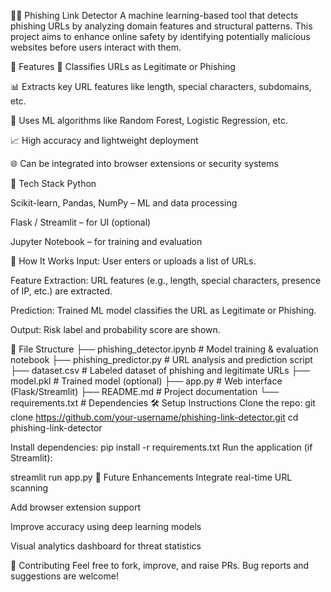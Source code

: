 🕵️‍♀️ Phishing Link Detector
A machine learning-based tool that detects phishing URLs by analyzing domain features and structural patterns. This project aims to enhance online safety by identifying potentially malicious websites before users interact with them.

📌 Features
🔎 Classifies URLs as Legitimate or Phishing

📊 Extracts key URL features like length, special characters, subdomains, etc.

🤖 Uses ML algorithms like Random Forest, Logistic Regression, etc.

📈 High accuracy and lightweight deployment

🌐 Can be integrated into browser extensions or security systems

🧠 Tech Stack
Python

Scikit-learn, Pandas, NumPy – ML and data processing

Flask / Streamlit – for UI (optional)

Jupyter Notebook – for training and evaluation

🚀 How It Works
Input: User enters or uploads a list of URLs.

Feature Extraction: URL features (e.g., length, special characters, presence of IP, etc.) are extracted.

Prediction: Trained ML model classifies the URL as Legitimate or Phishing.

Output: Risk label and probability score are shown.

📂 File Structure
├── phishing_detector.ipynb     # Model training & evaluation notebook
├── phishing_predictor.py       # URL analysis and prediction script
├── dataset.csv                 # Labeled dataset of phishing and legitimate URLs
├── model.pkl                   # Trained model (optional)
├── app.py                      # Web interface (Flask/Streamlit)
├── README.md                   # Project documentation
└── requirements.txt            # Dependencies
🛠️ Setup Instructions
Clone the repo:
git clone https://github.com/your-username/phishing-link-detector.git
cd phishing-link-detector

Install dependencies:
pip install -r requirements.txt
Run the application (if Streamlit):

streamlit run app.py
🔮 Future Enhancements
Integrate real-time URL scanning

Add browser extension support

Improve accuracy using deep learning models

Visual analytics dashboard for threat statistics

🤝 Contributing
Feel free to fork, improve, and raise PRs. Bug reports and suggestions are welcome!

